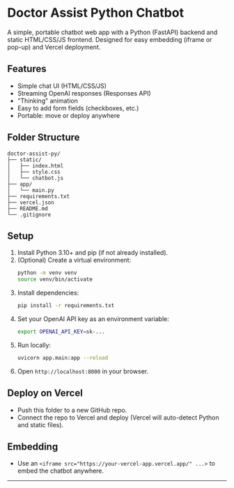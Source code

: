 # Doctor Assist Python Chatbot

A simple, portable chatbot web app with a Python (FastAPI) backend and static HTML/CSS/JS frontend. Designed for easy embedding (iframe or pop-up) and Vercel deployment.

## Features
- Simple chat UI (HTML/CSS/JS)
- Streaming OpenAI responses (Responses API)
- "Thinking" animation
- Easy to add form fields (checkboxes, etc.)
- Portable: move or deploy anywhere

## Folder Structure
```
doctor-assist-py/
├── static/
│   ├── index.html
│   ├── style.css
│   └── chatbot.js
├── app/
│   └── main.py
├── requirements.txt
├── vercel.json
├── README.md
└── .gitignore
```

## Setup
1. Install Python 3.10+ and pip (if not already installed).
2. (Optional) Create a virtual environment:
   ```bash
   python -m venv venv
   source venv/bin/activate
   ```
3. Install dependencies:
   ```bash
   pip install -r requirements.txt
   ```
4. Set your OpenAI API key as an environment variable:
   ```bash
   export OPENAI_API_KEY=sk-...
   ```
5. Run locally:
   ```bash
   uvicorn app.main:app --reload
   ```
6. Open `http://localhost:8000` in your browser.

## Deploy on Vercel
- Push this folder to a new GitHub repo.
- Connect the repo to Vercel and deploy (Vercel will auto-detect Python and static files).

## Embedding
- Use an `<iframe src="https://your-vercel-app.vercel.app/" ...>` to embed the chatbot anywhere.

--- 